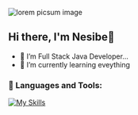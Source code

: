 ![lorem picsum image](https://thumbs.dreamstime.com/b/programming-language-coding-banner-compilation-css-technology-210006161.jpg)
## Hi there, I'm Nesibe👋


- 🔭 I’m Full Stack Java Developer...
- 🌱 I’m currently learning eveything

### 🔧 Languages and Tools:

[![My Skills](https://skillicons.dev/icons?i=js,html,css,java,cpp,react,git,postman)](https://skillicons.dev)




